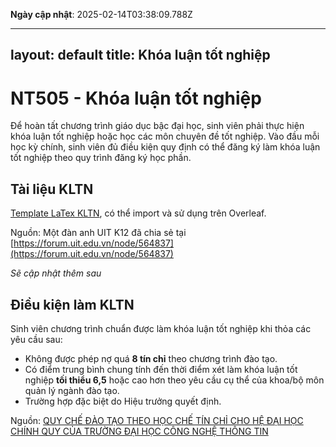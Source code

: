 **Ngày cập nhật**: 2025-02-14T03:38:09.788Z

---
layout: default
title: Khóa luận tốt nghiệp
---

# NT505 - Khóa luận tốt nghiệp

Để hoàn tất chương trình giáo dục bậc đại học, sinh viên phải thực hiện khóa luận tốt nghiệp hoặc học các môn chuyên đề tốt nghiệp. Vào đầu mỗi học kỳ chính, sinh viên đủ điều kiện quy định có thể đăng ký làm khóa luận tốt nghiệp theo quy trình đăng ký học phần.

## Tài liệu KLTN

[Template LaTex KLTN](https://github.com/sonnh-uit/HCMUIT_thesistemplate/tree/master), có thể import và sử dụng trên Overleaf.

Nguồn: Một đàn anh UIT K12 đã chia sẻ tại [https://forum.uit.edu.vn/node/564837](https://forum.uit.edu.vn/node/564837)

*Sẽ cập nhật thêm sau*

## Điều kiện làm KLTN

Sinh viên chương trình chuẩn được làm khóa luận tốt nghiệp khi thỏa các yêu cầu sau: 
- Không được phép nợ quá **8 tín chỉ** theo chương trình đào tạo. 
- Có điểm trung bình chung tính đến thời điểm xét làm khóa luận tốt nghiệp **tối thiểu 6,5** hoặc cao hơn theo yêu cầu cụ thể của khoa/bộ môn quản lý ngành đào tạo. 
- Trường hợp đặc biệt do Hiệu trưởng quyết định.

Nguồn: [QUY CHẾ ĐÀO TẠO THEO HỌC CHẾ TÍN CHỈ CHO HỆ ĐẠI HỌC CHÍNH QUY CỦA TRƯỜNG ĐẠI HỌC CÔNG NGHỆ THÔNG TIN](https://student.uit.edu.vn/sites/daa/files/202309/790-qd-dhcntt_28-9-22_quy_che_dao_tao.pdf)

